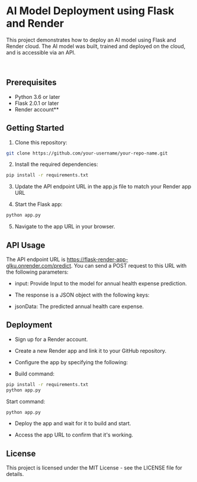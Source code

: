 <h1>AI Model Deployment using Flask and Render</h1>

<p>This project demonstrates how to deploy an AI model using Flask and Render cloud. The AI model was built, trained and deployed on the cloud, and is accessible via an API.</p><br>

## Prerequisites
- Python 3.6 or later 
- Flask 2.0.1 or later 
- Render account**

## Getting Started
  
1. Clone this repository:<br>
```sh
git clone https://github.com/your-username/your-repo-name.git
```

2. Install the required dependencies:<br>
```sh
pip install -r requirements.txt
```

3. Update the API endpoint URL in the app.js file to match your Render app URL

4. Start the Flask app:
```sh
python app.py
```

5. Navigate to the app URL in your browser.

## API Usage
The API endpoint URL is https://flask-render-app-glku.onrender.com/predict. You can send a POST request to this URL with the following parameters:

- input: Provide Input to the model for annual health expense prediction.

- The response is a JSON object with the following keys:

- jsonData: The predicted annual health care expense.

## Deployment
- Sign up for a Render account.

- Create a new Render app and link it to your GitHub repository.

- Configure the app by specifying the following:

- Build command: 
```sh
pip install -r requirements.txt
python app.py
```
Start command: 
```sh
python app.py
```
- Deploy the app and wait for it to build and start.

- Access the app URL to confirm that it's working.

## License
This project is licensed under the MIT License - see the LICENSE file for details.
